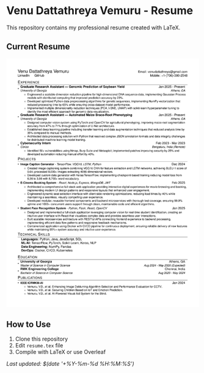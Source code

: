 # Venu Dattathreya Vemuru - Resume

This repository contains my professional resume created with LaTeX.

## Current Resume

![Resume](resume.png)

## How to Use

1. Clone this repository
2. Edit `resume.tex` file
3. Compile with LaTeX or use Overleaf

*Last updated: $(date '+%Y-%m-%d %H:%M:%S')*
